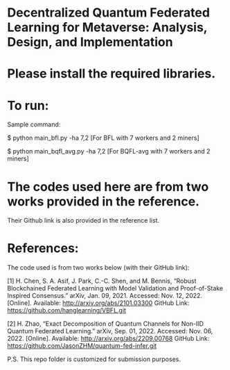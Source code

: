 # Decentralized Quantum Federated Learning for Metaverse: Analysis, Design, and Implementation

# Please install the required libraries. 
# To run: 
  Sample command:
  
  $ python main_bfl.py -ha 7,2 [For BFL with 7 workers and 2 miners]
  
  $ python main_bqfl_avg.py -ha 7,2 [For BQFL-avg with 7 workers and 2 miners]
  
# The codes used here are from two works provided in the reference.
Their Github link is also provided in the reference list.

# References: 
The code used is from two works below (with their GitHub link):

[1] H. Chen, S. A. Asif, J. Park, C.-C. Shen, and M. Bennis, “Robust Blockchained Federated Learning with Model Validation and 
    Proof-of-Stake Inspired Consensus.” arXiv, Jan. 09, 2021. Accessed: Nov. 12, 2022. 
    [Online]. Available: http://arxiv.org/abs/2101.03300
    GitHub Link: https://github.com/hanglearning/VBFL.git
    
[2] H. Zhao, “Exact Decomposition of Quantum Channels for Non-IID Quantum Federated Learning.” arXiv, 
    Sep. 01, 2022. Accessed: Nov. 06, 2022. [Online]. Available: http://arxiv.org/abs/2209.00768
    GitHub Link: https://github.com/JasonZHM/quantum-fed-infer.git 
    
 P.S. This repo folder is customized for submission purposes.
